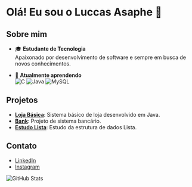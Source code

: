 # Olá! Eu sou o Luccas Asaphe 👋

## Sobre mim

- 🎓 **Estudante de Tecnologia**<br>
  Apaixonado por desenvolvimento de software e sempre em busca de novos conhecimentos.

- 🌱 **Atualmente aprendendo**<br>
  ![C](https://img.shields.io/badge/-C-A8B9CC?style=flat-square&logo=c&logoColor=white)
  ![Java](https://img.shields.io/badge/-Java-007396?style=flat-square&logo=java&logoColor=white)
  ![MySQL](https://img.shields.io/badge/-MySQL-4479A1?style=flat-square&logo=mysql&logoColor=white)

## Projetos

- [**Loja Básica**](https://github.com/LuccasAps/Loja-Basica): Sistema básico de loja desenvolvido em Java.
- [**Bank**](https://github.com/LuccasAps/Bank): Projeto de sistema bancário.
- [**Estudo Lista**](https://github.com/LuccasAps/Estudo-Lista): Estudo da estrutura de dados Lista.

## Contato

- [LinkedIn](https://www.linkedin.com/in/luccas-asaphe-pena-salomão-521837280)
- [Instagram](https://www.instagram.com/luccas__aps)

![GitHub Stats](https://github-readme-stats.vercel.app/api?username=LuccasAps&show_icons=true&theme=radical)
